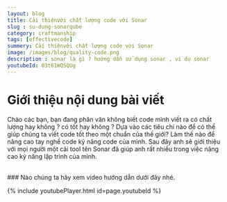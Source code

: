 ```yaml
---
layout: blog
title: Cải thiệnvới chất lượng code với Sonar
slug : su-dung-sonarqube
category: craftmanship
tags: [effectivecode]
summery: Cải thiệnvới chất lượng code với Sonar
image: /images/blog/quality-code.png
description : sonar là gì ? hướng dẫn sử dụng sonar , ví dụ sonar
youtubeId: 03t61WQSQUg
---
```


# **Giới thiệu nội dung bài viết**

Chào các bạn, bạn đang phân vân không biết code mình viết ra có chất lượng hay không ? có tốt hay không ? Dựa vào các tiêu chí nào để
có thể giúp chúng ta viết code tốt theo một chuẩn của thế giới? Làm thế nào để nâng cao tay nghề code kỷ năng code của mình. Sau đây anh
sẽ giới thiệu với mọi người một cái tool tên Sonar đã giúp anh rất nhiều trong việc nâng cao kỷ năng lập trình của mình.

<br>
### Nào chúng ta hãy xem video hướng dẫn dưới đây nhé.

{% include youtubePlayer.html id=page.youtubeId %}
